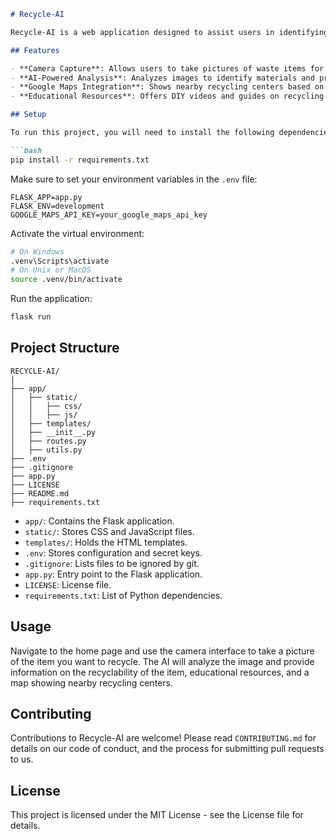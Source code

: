 ```markdown
# Recycle-AI

Recycle-AI is a web application designed to assist users in identifying recyclable objects and providing information on how to recycle them properly. Utilizing a camera interface, users can capture images of waste items, which are then analyzed using AI to determine their recyclability.

## Features

- **Camera Capture**: Allows users to take pictures of waste items for analysis.
- **AI-Powered Analysis**: Analyzes images to identify materials and provide recycling information.
- **Google Maps Integration**: Shows nearby recycling centers based on the items' materials.
- **Educational Resources**: Offers DIY videos and guides on recycling processes.

## Setup

To run this project, you will need to install the following dependencies:

```bash
pip install -r requirements.txt
```

Make sure to set your environment variables in the `.env` file:

```env
FLASK_APP=app.py
FLASK_ENV=development
GOOGLE_MAPS_API_KEY=your_google_maps_api_key
```

Activate the virtual environment:

```bash
# On Windows
.venv\Scripts\activate
# On Unix or MacOS
source .venv/bin/activate
```

Run the application:

```bash
flask run
```

## Project Structure

```
RECYCLE-AI/
│
├── app/
│   ├── static/
│   │   ├── css/
│   │   ├── js/
│   ├── templates/
│   ├── __init__.py
│   ├── routes.py
│   ├── utils.py
├── .env
├── .gitignore
├── app.py
├── LICENSE
├── README.md
├── requirements.txt
```

- `app/`: Contains the Flask application.
- `static/`: Stores CSS and JavaScript files.
- `templates/`: Holds the HTML templates.
- `.env`: Stores configuration and secret keys.
- `.gitignore`: Lists files to be ignored by git.
- `app.py`: Entry point to the Flask application.
- `LICENSE`: License file.
- `requirements.txt`: List of Python dependencies.

## Usage

Navigate to the home page and use the camera interface to take a picture of the item you want to recycle. The AI will analyze the image and provide information on the recyclability of the item, educational resources, and a map showing nearby recycling centers.

## Contributing

Contributions to Recycle-AI are welcome! Please read `CONTRIBUTING.md` for details on our code of conduct, and the process for submitting pull requests to us.

## License

This project is licensed under the MIT License - see the License file for details.
```
